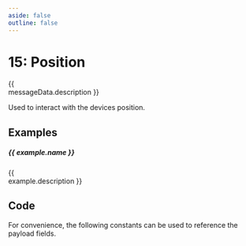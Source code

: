```yaml
---
aside: false
outline: false
---
```


<script setup>
import Message from '../../../components/Protocol/Message.vue';
import MessageCodeGen from '../../../components/Protocol/MessageCodeGen.vue'
import PayloadTable from '../../../components/PayloadTable.vue'
import { data as protocolData } from '../../../yaml-data.data.ts'
import { computed } from 'vue'

const messageId = 15
const messageData = computed(() => protocolData?.messages?.[messageId])
const examples = computed(() => messageData.value?.examples || [])
</script>

# 15: Position


<span v-if="messageData?.description" style="white-space: pre-line;">{{ messageData.description }}</span>

Used to interact with the devices position.

<PayloadTable :messageId="messageId" headerText="Payload" :yaml-data="protocolData"/>

<div v-if="examples.length > 0">

## Examples

<div v-for="(example, index) in examples" :key="index">

##### {{ example.name }}

<span v-if="example.description" style="white-space: pre-line;">{{ example.description }}</span>

<Message :byteString="example.bytes" :yaml-data="protocolData" :defaultCollapsed="false" :realDeviceInfo="example.real"/>


</div>

</div>

## Code

For convenience, the following constants can be used to reference the payload fields.

<MessageCodeGen :messageId="messageId" :yaml-data="protocolData"/>
